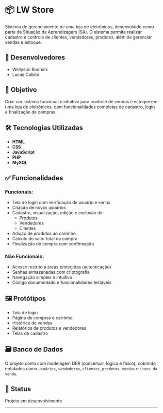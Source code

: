 # 📦 LW Store

Sistema de gerenciamento de uma loja de eletrônicos, desenvolvido como parte da Situação de Aprendizagem (SA). O sistema permite realizar cadastro e controle de clientes, vendedores, produtos, além de gerenciar vendas e estoque.

## 👥 Desenvolvedores
- Wellyson Rudnick  
- Lucas Calixto

## 🎯 Objetivo
Criar um sistema funcional e intuitivo para controle de vendas e estoque em uma loja de eletrônicos, com funcionalidades completas de cadastro, login e finalização de compras.

## 🛠️ Tecnologias Utilizadas
- **HTML**  
- **CSS**  
- **JavaScript**  
- **PHP**  
- **MySQL**

## ✅ Funcionalidades

### Funcionais:
- Tela de login com verificação de usuário e senha
- Criação de novos usuários
- Cadastro, visualização, edição e exclusão de:
  - Produtos
  - Vendedores
  - Clientes
- Adição de produtos ao carrinho
- Cálculo do valor total da compra
- Finalização de compra com confirmação

### Não Funcionais:
- Acesso restrito a áreas protegidas (autenticação)
- Senhas armazenadas com criptografia
- Navegação simples e intuitiva
- Código documentado e funcionalidades testáveis

## 🖼️ Protótipos
- Tela de login
- Página de compras e carrinho
- Histórico de vendas
- Relatórios de produtos e vendedores
- Telas de cadastro

## 🗃️ Banco de Dados
O projeto conta com modelagem DER (conceitual, lógico e físico), cobrindo entidades como `usuários`, `vendedores`, `clientes`, `produtos`, `vendas` e `itens da venda`.

## 🚧 Status
Projeto em desenvolvimento

---

